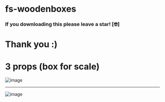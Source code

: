 # fs-woodenboxes


### If you downloading this please leave a star! [🤓]
# Thank you :)

# 3 props (box for scale)
![image](https://github.com/user-attachments/assets/69821b05-7bc8-4610-8afe-f90706605550)

---

![image](https://github.com/user-attachments/assets/c1581f10-477d-462e-bb23-9888efca9513)




